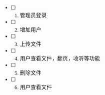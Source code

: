 <span  style="font-family: Simsun,serif; font-size: 17px; ">

- [ ] 1. 管理员登录
- [ ] 2. 增加用户
- [ ] 3. 上传文件
- [ ] 4. 用户查看文件，翻页，收听等功能
- [ ] 5. 删除文件
- [ ] 6. 用户查看文件

</span>